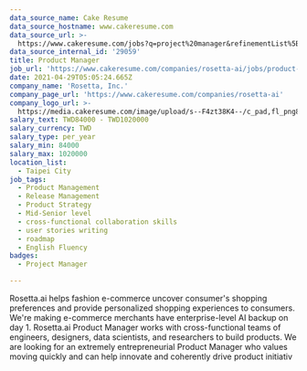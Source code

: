 ```yaml
---
data_source_name: Cake Resume
data_source_hostname: www.cakeresume.com
data_source_url: >-
  https://www.cakeresume.com/jobs?q=project%20manager&refinementList%5Blang_name%5D%5B0%5D=English&refinementList%5Bsalary_type%5D=per_year&range%5Bsalary_range%5D%5Bmin%5D=1000000&page=2
data_source_internal_id: '29059'
title: Product Manager
job_url: 'https://www.cakeresume.com/companies/rosetta-ai/jobs/product-manager-66458a'
date: 2021-04-29T05:05:24.665Z
company_name: 'Rosetta, Inc.'
company_page_url: 'https://www.cakeresume.com/companies/rosetta-ai'
company_logo_url: >-
  https://media.cakeresume.com/image/upload/s--F4zt38K4--/c_pad,fl_png8,h_200,w_200/v1563302566/ehtwt1w12dzd3p4hth9w.png
salary_text: TWD84000 - TWD1020000
salary_currency: TWD
salary_type: per_year
salary_min: 84000
salary_max: 1020000
location_list:
  - Taipei City
job_tags:
  - Product Management
  - Release Management
  - Product Strategy
  - Mid-Senior level
  - cross-functional collaboration skills
  - user stories writing
  - roadmap
  - English Fluency
badges:
  - Project Manager

---
```


Rosetta.ai helps fashion e-commerce uncover consumer's shopping preferences and provide personalized shopping experiences to consumers. We're making e-commerce merchants have enterprise-level AI backup on day 1. Rosetta.ai Product Manager works with cross-functional teams of engineers, designers, data scientists, and researchers to build products. We are looking for an extremely entrepreneurial Product Manager who values moving quickly and can help innovate and coherently drive product initiativ